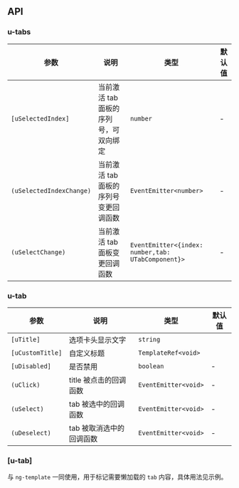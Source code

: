 ## API

### u-tabs

| 参数                     | 说明                                   | 类型                                               | 默认值 |
| ------------------------ | -------------------------------------- | -------------------------------------------------- | ------ |
| `[uSelectedIndex]`       | 当前激活 tab 面板的 序列号，可双向绑定 | `number`                                           | -      |
| `(uSelectedIndexChange)` | 当前激活 tab 面板的 序列号变更回调函数 | `EventEmitter<number>`                             | -      |
| `(uSelectChange)`        | 当前激活 tab 面板变更回调函数          | `EventEmitter<{index: number,tab: UTabComponent}>` | -      |

### u-tab

| 参数             | 说明                     | 类型                 | 默认值 |
| ---------------- | ------------------------ | -------------------- | ------ |
| `[uTitle]`       | 选项卡头显示文字         | `string`             |        |
| `[uCustomTitle]` | 自定义标题               | `TemplateRef<void>`  |        |
| `[uDisabled]`    | 是否禁用                 | `boolean`            | -      |
| `(uClick)`       | title 被点击的回调函数   | `EventEmitter<void>` | -      |
| `(uSelect)`      | tab 被选中的回调函数     | `EventEmitter<void>` | -      |
| `(uDeselect)`    | tab 被取消选中的回调函数 | `EventEmitter<void>` | -      |

### [u-tab]

与 `ng-template` 一同使用，用于标记需要懒加载的 `tab` 内容，具体用法见示例。
